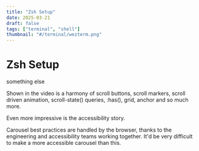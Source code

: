 ```yaml
---
title: "Zsh Setup"
date: 2025-03-21
draft: false
tags: ["terminal", "shell"]
thumbnail: "#/terminal/wezterm.png"
---
```


# Zsh Setup

something else

Shown in the video is a harmony of scroll buttons, scroll markers, scroll driven animation, scroll-state() queries, :has(), grid, anchor and so much more.

Even more impressive is the accessibility story.

Carousel best practices are handled by the browser, thanks to the engineering and accessibility teams working together. It'd be very difficult to make a more accessible carousel than this.
